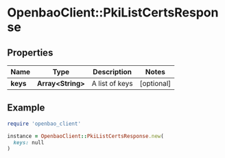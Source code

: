 # OpenbaoClient::PkiListCertsResponse

## Properties

| Name | Type | Description | Notes |
| ---- | ---- | ----------- | ----- |
| **keys** | **Array&lt;String&gt;** | A list of keys | [optional] |

## Example

```ruby
require 'openbao_client'

instance = OpenbaoClient::PkiListCertsResponse.new(
  keys: null
)
```

